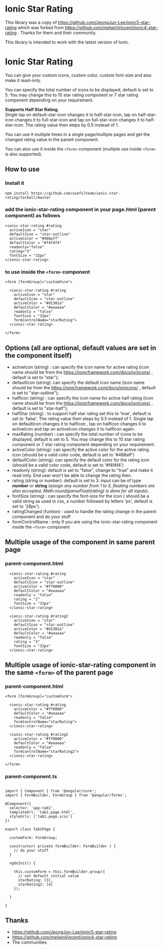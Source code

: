 # Ionic Star Rating

This library was a copy of https://github.com/JeongJun-Lee/ionic5-star-rating which was forked from https://github.com/melwinVincent/ionic4-star-rating . Thanks for them and their community.

This library is intended to work with the latest version of Ionic.

# Ionic Star Rating

You can give your custom icons, custom color, custom font-size and also make it read-only.  

You can specify the total number of icons to be displayed, default is set to 5. You may change this to 10 star rating component or 7 star rating component depending on your requirement.  

**Supports Half Star Rating.**    
Single tap on default-star-icon changes it to half-star-icon, tap on half-star-icon changes it to full-star-icon and tap on full-star-icon changes it to half-star-icon. The rating value then steps by 0.5 instead of 1.  

You can use it multiple times in a single page/multiple pages and get the changed rating value in the parent component.  

You can also use it inside the `<form>` component (multiple use inside `<form>` is also supported).

## How to use

### Install it
`npm install https://github.com/usefulteam/ionic-star-rating/tarball/master`

### add the ionic-star-rating component in your page.html (parent component) as follows

```
<ionic-star-rating #rating
  activeIcon = "star"
  defaultIcon = "star-outline"
  activeColor = "#488aff" 
  defaultColor = "#f4f4f4"
  readonly="false"
  rating="3"
  fontSize = "32px"
</ionic-star-rating>
```

### to use inside the `<form>` component

```
<form [formGroup]="customForm">

  <ionic-star-rating #rating 
    activeIcon = "star"
    defaultIcon = "star-outline"
    activeColor = "#d1301a"
    defaultColor = "#aaaaaa"
    readonly = "false"
    fontSize = "32px"
    formControlName="starRating">
  </ionic-star-rating>

</form>
```
## Options (all are optional, default values are set in the component itself)

* activeIcon (string) : can specify the icon name for active rating (icon name should be from the https://ionicframework.com/docs/ionicons/  ,  default is set to "star");
* defaultIcon (string): can specify the default icon name (icon name should be from the https://ionicframework.com/docs/ionicons/  , default is set to "star-outline");
* halfIcon (string) : can specify the icon name for active half rating (icon name should be from the https://ionicframework.com/docs/ionicons/  ,  default is set to "star-half");
* halfStar (string) : to support half star rating set this to 'true', default is set to 'false'. The rating value then steps by 0.5 instead of 1. Single tap on defaultIcon changes it to halfIcon , tap on halfIcon changes it to activeIcon and tap on activeIcon changes it to halfIcon again.
* maxRating (number) : can specify the total number of icons to be displayed, default is set to 5. You may change this to 10 star rating component or 7 star rating component depending on your requirement.
* activeColor (string): can specify the active color for the active rating icon (should be a valid color code, default is set to '#488aff')
* defaultColor (string): can specify the default color for the rating icon (should be a valid color code, default is set to '#f4f4f4')
* readonly (string): default is set to "false", change to "true" and make it read only. End user won't be able to change the rating then.
* rating (string or number): default is set to 3. input can be of type **number** or **string** (*assign any number from 1 to 5, floating numbers are also accepted, Math.round(parseFloat(rating) is done for all inputs*). 
* fontSize (string) : can specify the font-size for the icon ( should be a valid string as used in css, a number followed by letters 'px', default is set to '28px'). 
* ratingChanged (funtion) : used to handle the rating change in the parent component and do your stuff
* formControlName : only if you are using the ionic-star-rating component inside the `<form>` component  

## Multiple usage of the component in same parent page

### parent-component.html

```
  <ionic-star-rating #rating
    activeIcon = "star"
    defaultIcon = "star-outline"
    activeColor = "#ff0000"
    defaultColor = "#aaaaaa"
    readonly = "false"
    rating = "2"
    fontSize = "32px"
  </ionic-star-rating>

  <ionic-star-rating #rating2
    activeIcon = "star"
    defaultIcon = "star-outline"
    activeColor = "#d1301a"
    defaultColor = "#aaaaaa"
    readonly = "false"
    rating = "3"
    fontSize = "32px"
  </ionic-star-rating>

```

## Multiple usage of ionic-star-rating component in the same `<form>` of the parent page

### parent-component.html
```
<form [formGroup]="customForm">

  <ionic-star-rating #rating 
    activeColor = "#ff0000"
    defaultColor = "#aaaaaa"
    readonly = "false"
    formControlName="starRating">
  </ionic-star-rating>

  <ionic-star-rating #rating2 
    activeColor = "#ff0000"
    defaultColor = "#aaaaaa"
    readonly = "false"
    formControlName="starRating2">
  </ionic-star-rating>

</form>
```

### parent-component.ts

```

import { Component } from '@angular/core';
import { FormBuilder, FormGroup } from '@angular/forms';

@Component({
  selector: 'app-tab1',
  templateUrl: 'tab1.page.html',
  styleUrls: ['tab1.page.scss']
})

export class Tab1Page {

  customForm: FormGroup;
  
  constructor( private formBuilder: FormBuilder ) {
    // do your stuff
  }
  
  ngOnInit() {

    this.customForm = this.formBuilder.group({
      // set default initial value
      starRating: [3], 
      starRating2: [4]
    });

  }

}
```

## Thanks

- https://github.com/JeongJun-Lee/ionic5-star-rating
- https://github.com/melwinVincent/ionic4-star-rating
- The communities